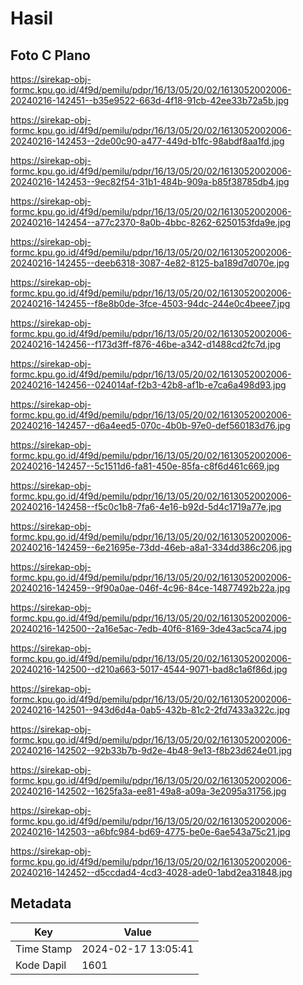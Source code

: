 # Hasil

## Foto C Plano

https://sirekap-obj-formc.kpu.go.id/4f9d/pemilu/pdpr/16/13/05/20/02/1613052002006-20240216-142451--b35e9522-663d-4f18-91cb-42ee33b72a5b.jpg

https://sirekap-obj-formc.kpu.go.id/4f9d/pemilu/pdpr/16/13/05/20/02/1613052002006-20240216-142453--2de00c90-a477-449d-b1fc-98abdf8aa1fd.jpg

https://sirekap-obj-formc.kpu.go.id/4f9d/pemilu/pdpr/16/13/05/20/02/1613052002006-20240216-142453--9ec82f54-31b1-484b-909a-b85f38785db4.jpg

https://sirekap-obj-formc.kpu.go.id/4f9d/pemilu/pdpr/16/13/05/20/02/1613052002006-20240216-142454--a77c2370-8a0b-4bbc-8262-6250153fda9e.jpg

https://sirekap-obj-formc.kpu.go.id/4f9d/pemilu/pdpr/16/13/05/20/02/1613052002006-20240216-142455--deeb6318-3087-4e82-8125-ba189d7d070e.jpg

https://sirekap-obj-formc.kpu.go.id/4f9d/pemilu/pdpr/16/13/05/20/02/1613052002006-20240216-142455--f8e8b0de-3fce-4503-94dc-244e0c4beee7.jpg

https://sirekap-obj-formc.kpu.go.id/4f9d/pemilu/pdpr/16/13/05/20/02/1613052002006-20240216-142456--f173d3ff-f876-46be-a342-d1488cd2fc7d.jpg

https://sirekap-obj-formc.kpu.go.id/4f9d/pemilu/pdpr/16/13/05/20/02/1613052002006-20240216-142456--024014af-f2b3-42b8-af1b-e7ca6a498d93.jpg

https://sirekap-obj-formc.kpu.go.id/4f9d/pemilu/pdpr/16/13/05/20/02/1613052002006-20240216-142457--d6a4eed5-070c-4b0b-97e0-def560183d76.jpg

https://sirekap-obj-formc.kpu.go.id/4f9d/pemilu/pdpr/16/13/05/20/02/1613052002006-20240216-142457--5c1511d6-fa81-450e-85fa-c8f6d461c669.jpg

https://sirekap-obj-formc.kpu.go.id/4f9d/pemilu/pdpr/16/13/05/20/02/1613052002006-20240216-142458--f5c0c1b8-7fa6-4e16-b92d-5d4c1719a77e.jpg

https://sirekap-obj-formc.kpu.go.id/4f9d/pemilu/pdpr/16/13/05/20/02/1613052002006-20240216-142459--6e21695e-73dd-46eb-a8a1-334dd386c206.jpg

https://sirekap-obj-formc.kpu.go.id/4f9d/pemilu/pdpr/16/13/05/20/02/1613052002006-20240216-142459--9f90a0ae-046f-4c96-84ce-14877492b22a.jpg

https://sirekap-obj-formc.kpu.go.id/4f9d/pemilu/pdpr/16/13/05/20/02/1613052002006-20240216-142500--2a16e5ac-7edb-40f6-8169-3de43ac5ca74.jpg

https://sirekap-obj-formc.kpu.go.id/4f9d/pemilu/pdpr/16/13/05/20/02/1613052002006-20240216-142500--d210a663-5017-4544-9071-bad8c1a6f86d.jpg

https://sirekap-obj-formc.kpu.go.id/4f9d/pemilu/pdpr/16/13/05/20/02/1613052002006-20240216-142501--943d6d4a-0ab5-432b-81c2-2fd7433a322c.jpg

https://sirekap-obj-formc.kpu.go.id/4f9d/pemilu/pdpr/16/13/05/20/02/1613052002006-20240216-142502--92b33b7b-9d2e-4b48-9e13-f8b23d624e01.jpg

https://sirekap-obj-formc.kpu.go.id/4f9d/pemilu/pdpr/16/13/05/20/02/1613052002006-20240216-142502--1625fa3a-ee81-49a8-a09a-3e2095a31756.jpg

https://sirekap-obj-formc.kpu.go.id/4f9d/pemilu/pdpr/16/13/05/20/02/1613052002006-20240216-142503--a6bfc984-bd69-4775-be0e-6ae543a75c21.jpg

https://sirekap-obj-formc.kpu.go.id/4f9d/pemilu/pdpr/16/13/05/20/02/1613052002006-20240216-142452--d5ccdad4-4cd3-4028-ade0-1abd2ea31848.jpg


## Metadata

| Key        | Value               |
| ---------- | ------------------- |
| Time Stamp | 2024-02-17 13:05:41 |
| Kode Dapil | 1601                |



